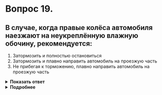 # Вопрос 19.

## В случае, когда правые колёса автомобиля наезжают на неукреплённую влажную обочину, рекомендуется:

1. Затормозить и полностью остановиться
2. Затормозить и плавно направить автомобиль на проезжую часть
3. Не прибегая к торможению, плавно направить автомобиль на проезжую часть

<details>
<summary><b>Показать ответ</b></summary>
Правильный ответ: 3
</details>
<details>
<summary><b>Подробнее</b></summary>
Такая ситуация опасна вследствие возникновения момента сил, стремящегося развернуть автомобиль. Старайтесь плавно вернуть автомобиль на проезжую часть не меняя скорости.
</details>